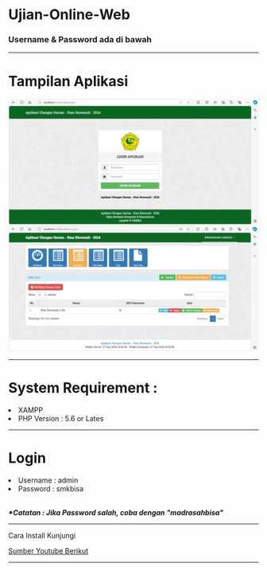 # Ujian-Online-Web
<h3>Username & Password ada di bawah</h3>
<hr>
<h1>Tampilan Aplikasi</h1>
<img src="https://github.com/rian-98/Ujian-Online-Web/blob/main/01.png">
<img src="https://github.com/rian-98/Ujian-Online-Web/blob/main/02.png">
<hr>
<h1>System Requirement :</h1>
<li>XAMPP</li>
<li>PHP Version : 5.6 or Lates</li>
<hr>
<h1>Login</h1>
<li>Username : admin</li>
<li>Password : smkbisa</li>
<br>
<p><i><b>*Catatan : Jika Password salah, coba dengan "madrasahbisa"</b></i></p>
<hr>
<p>Cara Install Kunjungi
    <div><a href="https://www.youtube.com/watch?v=IgYnVPPTjBE&t=1849s">Sumber Youtube Berikut</a></div>
</p>
<hr>